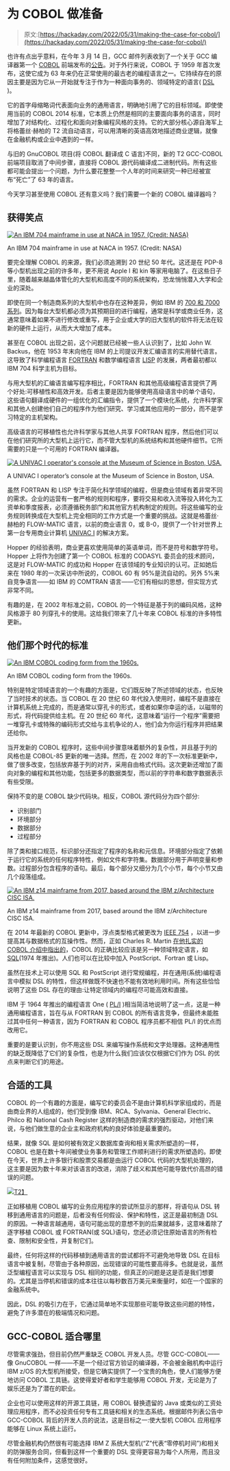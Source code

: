 # 为 COBOL 做准备

> 原文:[https://hackaday.com/2022/05/31/making-the-case-for-cobol/](https://hackaday.com/2022/05/31/making-the-case-for-cobol/)

也许有点出乎意料，在今年 3 月 14 日，GCC 邮件列表收到了一个关于 GCC 编译器第一个 [COBOL](https://en.wikipedia.org/wiki/COBOL) 前端发布的[公告](https://gcc.gnu.org/pipermail/gcc/2022-March/238408.html)。对于外行来说，COBOL 于 1959 年首次发布，这使它成为 63 年来仍在正常使用的最古老的编程语言之一。它持续存在的原因主要是因为它从一开始就专注于作为一种面向事务的、领域特定的语言( [DSL](https://en.wikipedia.org/wiki/Domain-specific_language) )。

它的首字母缩略词代表面向业务的通用语言，明确地引用了它的目标领域。即使使用当前的 COBOL 2014 标准，它本质上仍然是相同的主要面向事务的语言，同时增加了对结构化、过程化和面向对象编程风格的支持。它的大部分核心源自海军上将格蕾丝·赫柏的 T2 流自动语言，可以用清晰的英语高效地描述商业逻辑，就像在金融机构或企业中遇到的一样。

与旧的 GnuCOBOL 项目(将 COBOL 翻译成 C 语言)不同，新的 T2 GCC-COBOL 前端项目取消了中间步骤，直接将 COBOL 源代码编译成二进制代码。所有这些都可能会提出一个问题，为什么要花整整一个人年的时间来研究一种已经被宣布“死亡”了 63 年的语言。

今天学习甚至使用 COBOL 还有意义吗？我们需要一个新的 COBOL 编译器吗？

## 获得笑点

[![An IBM 704 mainframe in use at NACA in 1957\. (Credit: NASA)](../Images/872947d6591b75bc4b4ab7dc17ef14be.png)](https://hackaday.com/wp-content/uploads/2022/05/IBM_Electronic_Data_Processing_Machine_-_GPN-2000-001881.jpg)

An IBM 704 mainframe in use at NACA in 1957\. (Credit: NASA)

要完全理解 COBOL 的来源，我们必须追溯到 20 世纪 50 年代。这还是在 PDP-8 等小型机出现之前的许多年，更不用说 Apple I 和 kin 等家用电脑了。在这些日子里，随着越来越晶体管化的大型机和高度不同的系统架构，恐龙悄悄潜入大学和企业的深处。

即使在同一个制造商系列的大型机中也存在这种差异，例如 IBM 的 [700 和 7000 系列](https://en.wikipedia.org/wiki/IBM_700/7000_series)。因为每台大型机都必须为其预期目的进行编程，通常是科学或商业任务，这通常意味着如果不进行修改或重写，用于企业或大学的旧大型机的软件将无法在较新的硬件上运行，从而大大增加了成本。

甚至在 COBOL 出现之前，这个问题就已经被一些人认识到了，比如 John W. Backus，他在 1953 年末向他在 IBM 的上司提议开发汇编语言的实用替代语言。这导致了科学编程语言 [FORTRAN](https://en.wikipedia.org/wiki/Fortran) 和数学编程语言 [LISP](https://en.wikipedia.org/wiki/Lisp_(programming_language)) 的发展，两者最初都以 IBM 704 科学主机为目标。

与用大型机的汇编语言编写程序相比，FORTRAN 和其他高级编程语言提供了两个好处:可移植性和高效开发。后者主要是因为能够使用高级语言中的单个语句，这些语句翻译成硬件的一组优化的汇编指令，提供了一个模块化系统，允许科学家和其他人创建他们自己的程序作为他们研究、学习或其他应用的一部分，而不是学习特定的主机架构。

高级语言的可移植性也允许科学家与其他人共享 FORTRAN 程序，然后他们可以在他们研究所的大型机上运行它，而不管大型机的系统结构和其他硬件细节。它所需要的只是一个可用的 FORTRAN 编译器。

[![A UNIVAC I operator's console at the Museum of Science in Boston, USA. ](../Images/8288fd1980002fa42291c261cf96b2a2.png)](https://hackaday.com/wp-content/uploads/2022/05/Museum_of_Science_Boston_MA_-_IMG_3163.jpg)

A UNIVAC I operator’s console at the Museum of Science in Boston, USA.

虽然 FORTRAN 和 LISP 专注于简化科学领域的编程，但是商业领域有着非常不同的需求。企业的运营有一套严格的规则和程序，要将交易和收入流等投入转化为工资单和季度报表，必须遵循税务部门和其他官方机构制定的规则。将这些编写的业务规则转换成在大型机上完全相同的工作方式是一个重要的挑战。这就是格蕾丝·赫柏的 FLOW-MATIC 语言，以前的商业语言 0，或 B-0，提供了一个针对世界上第一台专用商业计算机 [UNIVAC I](https://en.wikipedia.org/wiki/UNIVAC_I) 的解决方案。

Hopper 的经验表明，商业更喜欢使用简单的英语单词，而不是符号和数学符号。Hopper 上将作为创建了第一个 COBOL 标准的 CODASYL 委员会的技术顾问，这是对 FLOW-MATIC 的成功和 Hopper 在该领域的专业知识的认可。正如她后来在 1980 年的一次采访中所说的，COBOL 60 有 95%是流自动的。另外 5%来自竞争语言——如 IBM 的 COMTRAN 语言——它们有相似的思想，但实现方式非常不同。

有趣的是，在 2002 年标准之前，COBOL 的一个特征是基于列的编码风格，这种风格源于 80 列穿孔卡的使用。这给我们带来了几十年来 COBOL 标准的许多特性更新。

## 他们那个时代的标准

[![An IBM COBOL coding form from the 1960s.](../Images/160e5e956b9e0faf403fd310a3be7432.png)](https://hackaday.com/wp-content/uploads/2022/05/COBOL_Coding_Form.jpg)

An IBM COBOL coding form from the 1960s.

特别是特定领域语言的一个有趣的方面是，它们既反映了所述领域的状态，也反映了当时技术的状态。当 COBOL 在 20 世纪 60 年代投入使用时，编程不是直接在计算机系统上完成的，而是通常以穿孔卡的形式，或者如果你幸运的话，以磁带的形式，将代码提供给主机。在 20 世纪 60 年代，这意味着“运行一个程序”需要把一堆穿孔卡或特殊的编码形式交给与主机争论的人，他们会为你运行程序并把结果还给你。

当开发新的 COBOL 程序时，这些中间步骤意味着额外的复杂性，并且基于列的风格也是 COBOL-85 更新的唯一选择。然而，在 2002 年的下一次标准更新中，做了很多改变，包括放弃基于列的对齐，采用自由格式代码。这次更新还增加了面向对象的编程和其他功能，包括更多的数据类型，而以前的字符串和数字数据表示有些受限。

保持不变的是 COBOL 缺少代码块。相反，COBOL 源代码分为四个部分:

*   识别部门
*   环境部分
*   数据部分
*   过程部分

除了类和接口规范，标识部分还指定了程序的名称和元信息。环境部分指定了依赖于运行它的系统的任何程序特性，例如文件和字符集。数据部分用于声明变量和参数。过程部分包含程序的语句。最后，每个部分又细分为几个小节，每个小节又由几个段落组成。

[![An IBM z14 mainframe from 2017, based around the IBM z/Architecture CISC ISA.](../Images/e737e20cf1dc817bc18c7fe45f6c1fc0.png)](https://hackaday.com/wp-content/uploads/2022/05/IBM_Z14_36084219181.jpg)

An IBM z14 mainframe from 2017, based around the IBM z/Architecture CISC ISA.

在 2014 年最新的 COBOL 更新中，浮点类型格式被更改为 [IEEE 754](https://en.wikipedia.org/wiki/IEEE_754 "IEEE 754") ，以进一步提高其与数据格式的互操作性。然而，正如 Charles R. Martin [在他扎实的 COBOL 介绍中指出的](https://stackoverflow.blog/2020/04/20/brush-up-your-cobol-why-is-a-60-year-old-language-suddenly-in-demand/)，COBOL 的正确比较应该是另一种领域特定语言，如[SQL](https://en.wikipedia.org/wiki/SQL)(1974 年推出)。人们也可以在比较中加入 PostScript、Fortran 或 Lisp。

虽然在技术上可以使用 SQL 和 PostScript 进行常规编程，并在通用(系统)编程语言中模拟 DSL 的特性，但这样做既不快速也不能有效地利用时间。所有这些恰恰说明了这些 DSL 存在的理由:让特定领域内的编程尽可能高效和直接。

IBM 于 1964 年推出的编程语言 One ( [PL/I](https://en.wikipedia.org/wiki/PL/I) )相当简洁地说明了这一点，这是一种通用编程语言，旨在与从 FORTRAN 到 COBOL 的所有语言竞争，但最终未能胜过其中任何一种语言，因为 FORTRAN 和 COBOL 程序员都不相信 PL/I 的优点而改用它。

重要的是要认识到，你不用这些 DSL 来编写操作系统和文字处理器。这种通用性的缺乏既降低了它们的复杂性，也是为什么我们应该仅仅根据它们作为 DSL 的优点来判断它们的用途。

## 合适的工具

COBOL 的一个有趣的方面是，编写它的委员会不是由计算机科学家组成的，而是由商业界的人组成的，他们受到像 IBM、RCA、Sylvania、General Electric、Philco 和 National Cash Register 这样的制造商的需求的强烈驱动，对他们来说，与他们做生意的企业主和政府机构的良好体验是最重要的。

结果，就像 SQL 是如何被有效定义数据库查询和相关需求所塑造的一样，COBOL 也是在数十年间被使业务事务和管理工作顺利进行的需求所塑造的。即使在今天，世界上许多银行和股票交易都是由运行 COBOL 代码的大型机处理的，这主要是因为数十年来对该语言的改进，消除了歧义和其他可能导致代价高昂的错误的问题。

[![](../Images/4e2dccb6dc5d43e63bba7ec5bfc266e7.png)T2】](https://hackaday.com/wp-content/uploads/2021/02/Blue-punch-card-front-horiz_top-char-contrast-stretched_ebcdic-thumb.jpg)

正如移植用 COBOL 编写的业务应用程序的尝试所显示的那样，将语句从 DSL 转移到通用语言的问题是，后者没有任何假设、保护和特性，这正是最初制造 DSL 的原因。一种语言越通用，语句可能出现的意想不到的后果就越多，这意味着除了逐字移植 COBOL 或 FORTRAN(或 SQL)语句，您还必须记住原始语言的所有检查、限制和安全性，并复制它们。

最终，任何将这样的代码移植到通用语言的尝试都将不可避免地导致 DSL 在目标语言中被复制，尽管由于各种原因，出现错误的可能性要高得多。也就是说，虽然泛型编程语言可以实现与 DSL 相同的功能，但真正的问题是这是否是我们想要的。尤其是当停机和错误的成本往往以每秒数百万美元来衡量时，如在一个国家的金融系统中。

因此，DSL 的吸引力在于，它通过简单地不实现那些可能导致这些问题的特性，避免了许多潜在的极端情况和问题。

## GCC-COBOL 适合哪里

尽管需求强劲，但目前仍然严重缺乏 COBOL 开发人员。尽管 GCC-COBOL——像 GnuCOBOL 一样——不是一个经过官方验证的编译器，不会被金融机构中运行 IBM z/OS 的大型机所接受，但是它确实提供了一个宝贵的角色，使人们能够方便地访问 COBOL 工具链。这使得爱好者和学生能够用 COBOL 开发，无论是为了娱乐还是为了潜在的职业。

企业也可以使用这样的开源工具链，用 COBOL 替换遗留的 Java 或类似的工资处理应用程序，而不必投资任何专有工具链和相关的生态系统。根据邮件列表公告中 GCC-COBOL 背后的开发人员的说法，这是目标之一:使大型机 COBOL 应用程序能够在 Linux 系统上运行。

尽管金融机构仍然很有可能选择 IBM Z 系统大型机(“Z”代表“零停机时间”)和相关的防弹服务合同，但看到这样一个重要的 DSL 变得更容易为每个人所用，而且没有任何附加条件，这感觉很好。